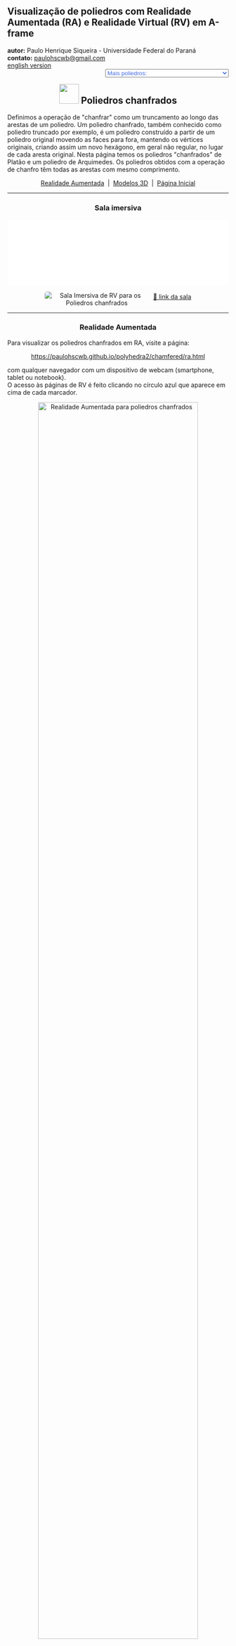 <link rel="stylesheet" href="../../scripts/style.css">
<meta charset="utf-8">
<link rel="icon" type="image/png" href="../vr/salas/imagens/icone.png">
<h2>Visualização de poliedros com Realidade Aumentada (RA) e Realidade Virtual (RV) em A-frame</h2>
<b>autor:</b> Paulo Henrique Siqueira - Universidade Federal do Paraná
<br><b>contato:</b> <a href="#"> paulohscwb@gmail.com </a>
<br><a href="https://paulohscwb.github.io/polyhedra2/chamfered/">english version</a>
<form style="margin: 0 auto; float:right; text-align:right; width:100%; margin-bottom:15px;">
	<select id="url" onchange="urlHandler(this.value)" style="color:royalblue;">
		<option disabled selected>Mais poliedros:</option>
		<option value="../../ArchimedeanCatalanHulls/pt-br/">Cascos convexos de Arquimedes e Catalan</option>
		<option value="../../fractalplatonic/pt-br/">Fractais dos poliedros de Platão</option>
		<option value="../../fractalnonconvex/pt-br/">Fractais dos poliedros não convexos</option>
		<option value="../../fractalarchimedean/pt-br/">Fractais dos poliedros de Arquimedes</option>
		<option disabled value="../../chamfered/pt-br/">Poliedros chanfrados</option>
		<option value="../../propellor/pt-br/">Poliedros de hélice</option>
		<option value="../../diamonds/pt-br/">Poliedros de diamante</option>
		<option value="../../biscribed/pt-br/">Poliedros biscritos</option>
	</select>
</form>
<script>
function urlHandler(value) {                               
    window.location.assign(`${value}`);
}
</script>

<p id="p1"></p>
  <h2 align="center"><img src="../vr/salas/imagens/icone.png" style="margin-bottom:-10px" width="45"> Poliedros chanfrados</h2>
  Definimos a operação de "chanfrar" como um truncamento ao longo das arestas de um poliedro. Um poliedro chanfrado, também conhecido como poliedro truncado por exemplo, é um poliedro construído a partir de um poliedro original movendo as faces para fora, mantendo os vértices originais, criando assim um novo hexágono, em geral não regular, no lugar de cada aresta original. Nesta página temos os poliedros "chanfrados" de Platão e um poliedro de Arquimedes. Os poliedros obtidos com a operação de chanfro têm todas as arestas com mesmo comprimento.

 <p align="center"><a href="#ra">Realidade Aumentada</a><span>&nbsp;&nbsp;|&nbsp;&nbsp;</span><a href="#m3d">Modelos 3D</a><span>&nbsp;&nbsp;|&nbsp;&nbsp;</span><a href="../../pt-br/">Página Inicial</a></p>
<hr>
 <h3 align="center">Sala imersiva</h3>
  <div class="embed-container"><iframe width="100%" src="../sala.htm" title="Sala Imersiva dos Poliedros chanfrados" frameborder="0" loading="lazy"></iframe></div>
  <p align="center"><img align="middle" src="../../../cotadas/videos/chamfered.gif" style="max-width: 47%; border-radius:5px; margin-right:10px" loading="lazy" alt="Sala Imersiva de RV para os Poliedros chanfrados"/><a href="../sala.htm" target="_blank">&#x1f517; link da sala</a></p>
  <hr>
  <h3 id="ra" align="center">Realidade Aumentada</h3>
  Para visualizar os poliedros chanfrados em RA, visite a página:
<p align="center"><a href="../ra.html" class="raAR" target="_blank">https://paulohscwb.github.io/polyhedra2/chamfered/ra.html</a></p> 
com qualquer navegador com um dispositivo de webcam (smartphone, tablet ou notebook).
<br>O acesso às páginas de RV é feito clicando no círculo azul que aparece em cima de cada marcador.
<p align="center"><img style="border-radius:7px;" alt="Realidade Aumentada para poliedros chanfrados" src="../ar/example.jpg" width="85%"></p>
<p align="center"><img src="../ar/chamfered.gif" alt="Realidade Aumentada para poliedros chanfrados" style="max-width: 92%; border-radius:5px;" loading="lazy"/></p>
<hr>
<h3 id="m3d" align="center">Modelos 3D</h3>
<iframe width="560" height="315" style="max-width:100%" src="https://www.youtube.com/embed/videoseries?list=PLy0I_lGW8HxXlieaiv7p0PWdsNRWPbWRv" title="YouTube video player" frameborder="0" allow="accelerometer; autoplay; clipboard-write; encrypted-media; gyroscope; picture-in-picture; web-share" allowfullscreen></iframe>
<h4>1. Tetraedro chanfrado</h4>
<a href="../vr/ChamferedTetrahedron.htm" target="_blank" title="modelo 3D" class="fotoA"><img src="../ar/56A.png" class="foto" alt="Tetraedro chanfrado"></a><img src="../ar/56.png" class="qr">
 <br><br>Um tetraedro chanfrado, também conhecido como cubo truncado alternado, é um poliedro obtido chanfrando um tetraedro regular. Um tetraedro chanfrado equilátero pode ser construído pela escolha apropriada da relação de comprimento da aresta para chanframento.
 <br><br><br><b>Faces:</b> 4 triângulos equiláteros e 6 hexágonos simétricos | <b>Arestas:</b> 24 | <b>Vértices:</b> 16. <a href="https://mathworld.wolfram.com/topics/ChamferedPolyhedra.html" target="_blank">Mais sobre...</a>
<a href="../ra.html" class="raAR" title="Realidade aumentada" target="_blank"></a>
<hr>
<h4>2. Cubo chanfrado</h4>
<a href="../vr/ChamferedCube.htm" target="_blank" title="modelo 3D" class="fotoA"><img src="../ar/57A.png" class="foto" alt="Cubo chanfrado"></a><img src="../ar/57.png" class="qr">
 <br><br>Um cubo chanfrado, também chamado de dodecaedro rômbico truncado ou dodecaedro rômbico tetratruncado, é um poliedro obtido chanfrando um cubo. Um cubo chanfrado equilátero pode ser construído pela escolha apropriada da relação de comprimento da aresta para chanframento.
 <br><br><br><b>Faces:</b> 6 quadrados e 12 hexágonos simétricos | <b>Arestas:</b> 48 | <b>Vértices:</b> 32. <a href="https://mathworld.wolfram.com/topics/ChamferedPolyhedra.html" target="_blank">Mais sobre...</a>
<a href="../ra.html" class="raAR" title="Realidade aumentada" target="_blank"></a>
<hr> 
<h4>3. Octaedro chanfrado</h4>
<a href="../vr/ChamferedOctahedron.htm" target="_blank" title="modelo 3D" class="fotoA"><img src="../ar/58A.png" class="foto" alt="Octaedro chanfrado"></a><img src="../ar/58.png" class="qr">
 <br><br>Um octaedro chanfrado, também chamado de dodecaedro rômbico tritruncado, é um poliedro obtido chanfrando um octaedro regular. Um octaedro chanfrado equilátero pode ser construído pela escolha apropriada da relação de comprimento da aresta para chanframento.
 <br><br><br><b>Faces:</b> 8 triângulos equiláteros e 12 hexágonos simétricos | <b>Arestas:</b> 48 | <b>Vértices:</b> 30. <a href="https://mathworld.wolfram.com/topics/ChamferedPolyhedra.html" target="_blank">Mais sobre...</a>
<a href="../ra.html" class="raAR" title="Realidade aumentada" target="_blank"></a>
<hr>
<h4>4. Icosaedro chanfrado</h4>
<a href="../vr/ChamferedIcosahedron.htm" target="_blank" title="modelo 3D" class="fotoA"><img src="../ar/59A.png" class="foto" alt="Icosaedro chanfrado"></a><img src="../ar/59.png" class="qr">
  <br><br>Um icosaedro chanfrado, também chamado de triacontaedro rômbico tritruncado, é um poliedro obtido chanfrando um icosaedro regular. Um icosaedro chanfrado equilátero pode ser construído pela escolha apropriada da relação de comprimento da aresta para chanframento.
 <br><br><br><b>Faces:</b> 20 triângulos equiláteros e 30 hexágonos simétricos | <b>Arestas:</b> 120 | <b>Vértices:</b> 72. <a href="https://mathworld.wolfram.com/topics/ChamferedPolyhedra.html" target="_blank">Mais sobre...</a>
<a href="../ra.html" class="raAR" title="Realidade aumentada" target="_blank"></a>
<hr>
<h4>5. Dodecaedro chanfrado</h4>
<a href="../vr/ChamferedDodecahedron.htm" target="_blank" title="modelo 3D" class="fotoA"><img src="../ar/60A.png" class="foto" alt="Dodecaedro chanfrado"></a><img src="../ar/60.png" class="qr">
  <br><br>Um dodecaedro chanfrado, também chamado de triacontaedro rômbico truncado ou triacontaedro rômbico pentatruncado, é um poliedro obtido chanfrando um dodecaedro regular. Um dodecaedro chanfrado equilátero pode ser construído pela escolha apropriada da relação de comprimento da aresta para chanframento.
 <br><br><br><b>Faces:</b> 12 pentágonos regulares e 30 hexágonos simétricos | <b>Arestas:</b> 120 | <b>Vértices:</b> 80. <a href="https://mathworld.wolfram.com/topics/ChamferedPolyhedra.html" target="_blank">Mais sobre...</a>
<a href="../ra.html" class="raAR" title="Realidade aumentada" target="_blank"></a>
<hr>
<h4>6. Icosaedro truncado chanfrado</h4>
<a href="../vr/ChamferedTruncatedIcosahedron.htm" target="_blank" title="modelo 3D" class="fotoA"><img src="../ar/61A.png" class="foto" alt="Icosaedro truncado chanfrado"></a><img src="../ar/61.png" class="qr">
 <br><br>Um icosaedro truncado chanfrado é um poliedro obtido chanfrando um icosaedro truncado regular. Um icosaedro truncado chanfrado equilátero pode ser construído pela escolha apropriada da relação de comprimento da borda para chanframento.
 <br><br><br><b>Faces:</b> 12 pentágonos regulares, 20 hexágonos regulares e 90 hexágonos simétricos | <b>Arestas:</b> 360 | <b>Vértices:</b> 240. <a href="https://mathworld.wolfram.com/topics/ChamferedPolyhedra.html" target="_blank">Mais sobre...</a>
<a href="../ra.html" class="raAR" title="Realidade aumentada" target="_blank"></a>
<p class="topop"><a href="#p1" class="topo">voltar ao topo</a></p>
<hr>

<br><a rel="license" href="http://creativecommons.org/licenses/by-nc-nd/4.0/"><img alt="Licença Creative Commons" style="border-width:0" src="https://i.creativecommons.org/l/by-nc-nd/4.0/88x31.png" loading="lazy"/></a><br /><span xmlns:dct="http://purl.org/dc/terms/" property="dct:title">Chamfered polyhedra - Visualization of polyhedra with Augmented Reality and Virtual Reality</span> de <a xmlns:cc="http://creativecommons.org/ns#" href="https://paulohscwb.github.io/polyhedra2/chamfered/pt-br/" property="cc:attributionName" rel="cc:attributionURL">Paulo Henrique Siqueira</a> está licenciado com uma Licença <a rel="license" href="http://creativecommons.org/licenses/by-nc-nd/4.0/">Creative Commons Atribuição-NãoComercial-SemDerivações 4.0 Internacional</a>.

<h4>Como citar este trabalho:</h4> 
<p>Siqueira, P.H., "Chamfered polyhedra - Visualization of polyhedra with Augmented Reality and Virtual Reality". Disponível em: <https://paulohscwb.github.io/polyhedra2/chamfered/pt-br/>, Novembro de 2023.</p>
<a target="_blank" href="https://doi.org/10.5281/zenodo.12572969"><img src="https://zenodo.org/badge/DOI/10.5281/zenodo.12572969.svg" alt="DOI"></a>
<br><br><b>Referências:</b>
<br>Weisstein, Eric W. "Archimedean Solid" From MathWorld-A Wolfram Web Resource. <a href="http://mathworld.wolfram.com/ArchimedeanSolid.html" target="_blank">http://mathworld.wolfram.com/ArchimedeanSolid.html</a>
<br>Weisstein, Eric W. "Platonic Solid" From MathWorld-A Wolfram Web Resource. <a href="http://mathworld.wolfram.com/PlatonicSolid.html" target="_blank">http://mathworld.wolfram.com/PlatonicSolid.html</a>
<br>Weisstein, Eric W. "Chamfered Polyhedron" From MathWorld-A Wolfram Web Resource. <a href="https://mathworld.wolfram.com/ChamferedPolyhedron.html" target="_blank">https://mathworld.wolfram.com/ChamferedPolyhedron.html</a>
<br>Wikipedia <a href="https://en.wikipedia.org/wiki/Archimedean_solid" target="_blank">https://en.wikipedia.org/wiki/Archimedean_solid</a>
<br>Wikipedia <a href="https://en.wikipedia.org/wiki/en.wikipedia.org/wiki/Platonic_solid" target="_blank">https://en.wikipedia.org/wiki/Platonic_solid</a>
<br>McCooey, David I. "Visual Polyhedra". <a href="http://dmccooey.com/polyhedra/" target="_blank">http://dmccooey.com/polyhedra/</a>

